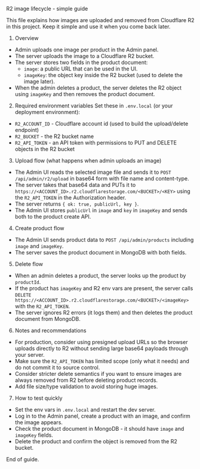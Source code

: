 R2 image lifecycle - simple guide

This file explains how images are uploaded and removed from Cloudflare R2 in this project.
Keep it simple and use it when you come back later.

1) Overview
- Admin uploads one image per product in the Admin panel.
- The server uploads the image to a Cloudflare R2 bucket.
- The server stores two fields in the product document:
  - `image`: a public URL that can be used in the UI.
  - `imageKey`: the object key inside the R2 bucket (used to delete the image later).
- When the admin deletes a product, the server deletes the R2 object using `imageKey` and then removes the product document.

2) Required environment variables
Set these in `.env.local` (or your deployment environment):

- `R2_ACCOUNT_ID` - Cloudflare account id (used to build the upload/delete endpoint)
- `R2_BUCKET` - the R2 bucket name
- `R2_API_TOKEN` - an API token with permissions to PUT and DELETE objects in the R2 bucket

3) Upload flow (what happens when admin uploads an image)
- The Admin UI reads the selected image file and sends it to `POST /api/admin/r2/upload` in base64 form with file name and content-type.
- The server takes that base64 data and PUTs it to `https://<ACCOUNT_ID>.r2.cloudflarestorage.com/<BUCKET>/<KEY>` using the `R2_API_TOKEN` in the Authorization header.
- The server returns `{ ok: true, publicUrl, key }`.
- The Admin UI stores `publicUrl` in `image` and `key` in `imageKey` and sends both to the product create API.

4) Create product flow
- The Admin UI sends product data to `POST /api/admin/products` including `image` and `imageKey`.
- The server saves the product document in MongoDB with both fields.

5) Delete flow
- When an admin deletes a product, the server looks up the product by `productId`.
- If the product has `imageKey` and R2 env vars are present, the server calls `DELETE https://<ACCOUNT_ID>.r2.cloudflarestorage.com/<BUCKET>/<imageKey>` with the `R2_API_TOKEN`.
- The server ignores R2 errors (it logs them) and then deletes the product document from MongoDB.

6) Notes and recommendations
- For production, consider using presigned upload URLs so the browser uploads directly to R2 without sending large base64 payloads through your server.
- Make sure the `R2_API_TOKEN` has limited scope (only what it needs) and do not commit it to source control.
- Consider stricter delete semantics if you want to ensure images are always removed from R2 before deleting product records.
- Add file size/type validation to avoid storing huge images.

7) How to test quickly
- Set the env vars in `.env.local` and restart the dev server.
- Log in to the Admin panel, create a product with an image, and confirm the image appears.
- Check the product document in MongoDB - it should have `image` and `imageKey` fields.
- Delete the product and confirm the object is removed from the R2 bucket.

End of guide.

